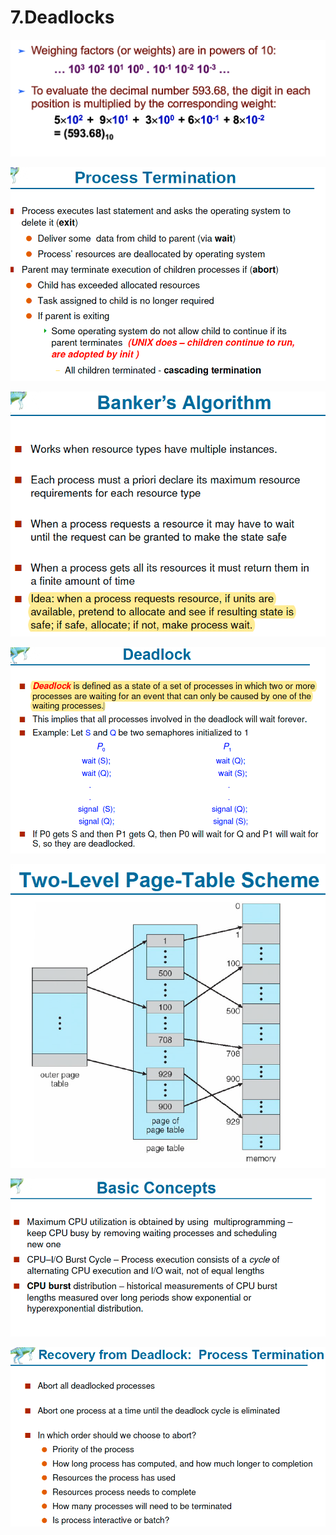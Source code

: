 # 7.Deadlocks

![](../.gitbook/assets/image%20%28138%29.png)

![](../.gitbook/assets/image%20%28137%29.png)

![](../.gitbook/assets/image%20%28148%29.png)

![](../.gitbook/assets/image%20%2840%29.png)

![](../.gitbook/assets/image%20%28130%29.png)

![](../.gitbook/assets/image%20%28164%29.png)

![](../.gitbook/assets/image%20%281%29.png)

